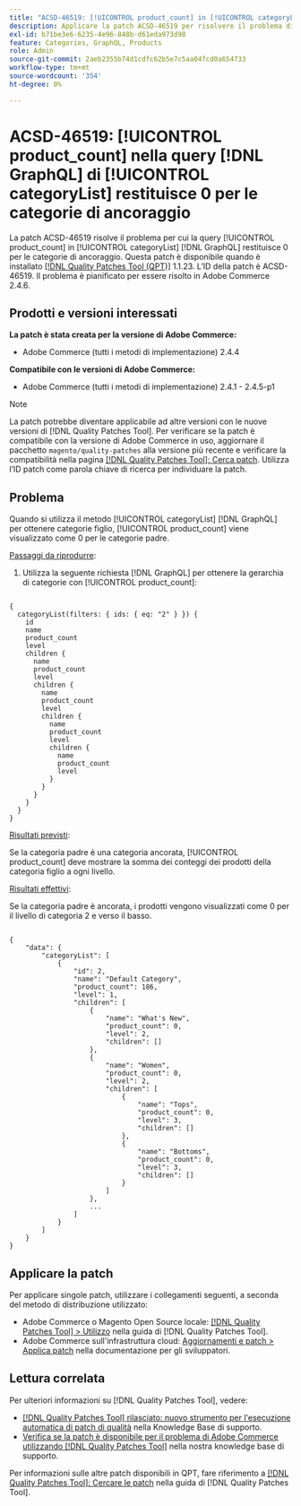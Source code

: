 ```yaml
---
title: "ACSD-46519: [!UICONTROL product_count] in [!UICONTROL categoryList] [!DNL GraphQL] query restituisce 0 per le categorie di ancoraggio"
description: Applicare la patch ACSD-46519 per risolvere il problema di Adobe Commerce. Quando si utilizza il metodo [!UICONTROL categoryList] [!DNL GraphQL]  per ottenere categorie figlio, il valore [!UICONTROL product_count] viene visualizzato come 0 per le categorie padre.
exl-id: b71be3e6-6235-4e96-848b-d61eda973d98
feature: Categories, GraphQL, Products
role: Admin
source-git-commit: 2aeb2355b74d1cdfc62b5e7c5aa04fcd0a654733
workflow-type: tm+mt
source-wordcount: '354'
ht-degree: 0%

---
```


# ACSD-46519: [!UICONTROL product_count] nella query [!DNL GraphQL] di [!UICONTROL categoryList] restituisce 0 per le categorie di ancoraggio

La patch ACSD-46519 risolve il problema per cui la query [!UICONTROL product_count] in [!UICONTROL categoryList] [!DNL GraphQL] restituisce 0 per le categorie di ancoraggio. Questa patch è disponibile quando è installato [[!DNL Quality Patches Tool (QPT)]](/help/announcements/adobe-commerce-announcements/magento-quality-patches-released-new-tool-to-self-serve-quality-patches.md) 1.1.23. L’ID della patch è ACSD-46519. Il problema è pianificato per essere risolto in Adobe Commerce 2.4.6.

## Prodotti e versioni interessati

**La patch è stata creata per la versione di Adobe Commerce:**
* Adobe Commerce (tutti i metodi di implementazione) 2.4.4

**Compatibile con le versioni di Adobe Commerce:**
* Adobe Commerce (tutti i metodi di implementazione) 2.4.1 - 2.4.5-p1

>[!NOTE]
>
>La patch potrebbe diventare applicabile ad altre versioni con le nuove versioni di [!DNL Quality Patches Tool]. Per verificare se la patch è compatibile con la versione di Adobe Commerce in uso, aggiornare il pacchetto `magento/quality-patches` alla versione più recente e verificare la compatibilità nella pagina [[!DNL Quality Patches Tool]: Cerca patch](https://experienceleague.adobe.com/tools/commerce-quality-patches/index.html?lang=it). Utilizza l’ID patch come parola chiave di ricerca per individuare la patch.

## Problema

Quando si utilizza il metodo [!UICONTROL categoryList] [!DNL GraphQL] per ottenere categorie figlio, [!UICONTROL product_count] viene visualizzato come 0 per le categorie padre.

<u>Passaggi da riprodurre</u>:

1. Utilizza la seguente richiesta [!DNL GraphQL] per ottenere la gerarchia di categorie con [!UICONTROL product_count]:

<pre><code>
&lbrace;
  categoryList(filters: { ids: { eq: "2" } }) &lbrace;
    id
    name
    product_count
    level
    children &lbrace;
      name
      product_count
      level
      children &lbrace;
        name
        product_count
        level
        children &lbrace;
          name
          product_count
          level
          children &lbrace;
            name
            product_count
            level
          &rbrace;
        &rbrace;
      &rbrace;
    &rbrace;
  &rbrace;
&rbrace;
</code></pre>

<u>Risultati previsti</u>:

Se la categoria padre è una categoria ancorata, [!UICONTROL product_count] deve mostrare la somma dei conteggi dei prodotti della categoria figlio a ogni livello.

<u>Risultati effettivi</u>:

Se la categoria padre è ancorata, i prodotti vengono visualizzati come 0 per il livello di categoria 2 e verso il basso.

<pre><code>
&lbrace;
    "data": &lbrace;
        "categoryList": &lbrack;
            &lbrace;
                "id": 2,
                "name": "Default Category",
                "product_count": 186,
                "level": 1,
                "children": &lbrack;
                    &lbrace;
                        "name": "What's New",
                        "product_count": 0,
                        "level": 2,
                        "children": []
                    &rbrace;,
                    &lbrace;
                        "name": "Women",
                        "product_count": 0,
                        "level": 2,
                        "children": &lbrack;
                            &lbrace;
                                "name": "Tops",
                                "product_count": 0,
                                "level": 3,
                                "children": []
                            &rbrace;,
                            &lbrace;
                                "name": "Bottoms",
                                "product_count": 0,
                                "level": 3,
                                "children": []
                            &rbrace;
                        &rbrack;
                    &rbrace;,
                    ...
                &rbrack;
            &rbrace;
        &rbrack;
    &rbrace;
&rbrace;
</code></pre>

## Applicare la patch

Per applicare singole patch, utilizzare i collegamenti seguenti, a seconda del metodo di distribuzione utilizzato:

* Adobe Commerce o Magento Open Source locale: [[!DNL Quality Patches Tool] > Utilizzo](https://experienceleague.adobe.com/docs/commerce-operations/tools/quality-patches-tool/usage.html?lang=it) nella guida di [!DNL Quality Patches Tool].
* Adobe Commerce sull&#39;infrastruttura cloud: [Aggiornamenti e patch > Applica patch](https://experienceleague.adobe.com/it/docs/commerce-cloud-service/user-guide/develop/upgrade/apply-patches) nella documentazione per gli sviluppatori.

## Lettura correlata

Per ulteriori informazioni su [!DNL Quality Patches Tool], vedere:

* [[!DNL Quality Patches Tool] rilasciato: nuovo strumento per l&#39;esecuzione automatica di patch di qualità](/help/announcements/adobe-commerce-announcements/magento-quality-patches-released-new-tool-to-self-serve-quality-patches.md) nella Knowledge Base di supporto.
* [Verifica se la patch è disponibile per il problema di Adobe Commerce utilizzando  [!DNL Quality Patches Tool]](/help/support-tools/patches-available-in-qpt-tool/check-patch-for-magento-issue-with-magento-quality-patches.md) nella nostra knowledge base di supporto.

Per informazioni sulle altre patch disponibili in QPT, fare riferimento a [[!DNL Quality Patches Tool]: Cercare le patch](https://experienceleague.adobe.com/tools/commerce-quality-patches/index.html?lang=it) nella guida di [!DNL Quality Patches Tool].
